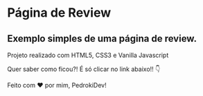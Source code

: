 <h1>Página de Review</h1>
    <h2>Exemplo simples de uma página de review.</h2>
    <p>Projeto realizado com HTML5, CSS3 e Vanilla Javascript</p>
    <p>Quer saber como ficou?! É só clicar no link abaixo!! 👇</p>
    <p>Feito com ♥ por mim, PedrokiDev!</p>
